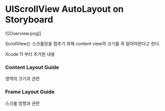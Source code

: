 # UIScrollView AutoLayout on Storyboard


![[Overview.png]]

ScrollView는 스크롤링을 멈추기 위해 content view의 크기를 꼭 알아야한다고 한다.

Xcode 11 부터 추가된 내용
### Content Layout Guide
영역의 크기과 관련
### Frame Layout Guide
스크롤 방향과 관련

